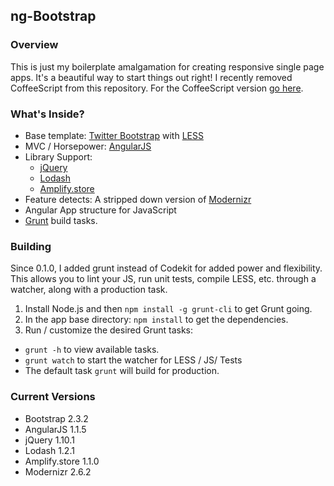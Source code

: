 ## ng-Bootstrap

### Overview

This is just my boilerplate amalgamation for creating responsive single page apps.  It's a beautiful way to start things out right! I recently removed CoffeeScript from this repository. For the CoffeeScript version [go here](https://github.com/brian-frichette/ng-Bootstrap-Coffee).

### What's Inside?

* Base template: [Twitter Bootstrap](http://twitter.github.com/bootstrap/) with [LESS](http://lesscss.org/)
* MVC / Horsepower: [AngularJS](http://angularjs.org/)
* Library Support:
    * [jQuery](http://jquery.com/)
    * [Lodash](http://lodash.com/)
    * [Amplify.store](http://amplifyjs.com)
* Feature detects: A stripped down version of [Modernizr](http://modernizr.com/download/#-fontface-backgroundsize-borderradius-boxshadow-opacity-rgba-textshadow-cssanimations-generatedcontent-cssgradients-csstransforms-csstransforms3d-csstransitions-hashchange-history-input-inputtypes-localstorage-sessionstorage-shiv-mq-cssclasses-teststyles-testprop-testallprops-hasevent-prefixes-domprefixes-css_backgroundsizecover-css_boxsizing-css_lastchild-json-load)
* Angular App structure for JavaScript
* [Grunt](http://gruntjs.com/) build tasks.

### Building

Since 0.1.0, I added grunt instead of Codekit for added power and flexibility.  This allows you to lint your JS, run unit tests, compile LESS, etc. through a watcher, along with a production task.

1. Install Node.js and then `npm install -g grunt-cli` to get Grunt going.
2. In the app base directory: `npm install` to get the dependencies.
3. Run / customize the desired Grunt tasks:
  * `grunt -h` to view available tasks.
  * `grunt watch` to start the watcher for LESS / JS/ Tests
  * The default task `grunt` will build for production.

### Current Versions

* Bootstrap 2.3.2
* AngularJS 1.1.5
* jQuery 1.10.1
* Lodash 1.2.1
* Amplify.store 1.1.0
* Modernizr 2.6.2